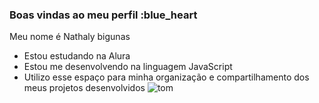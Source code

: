 ### Boas vindas ao meu perfil :blue_heart
Meu nome é Nathaly bigunas
- Estou estudando na Alura
- Estou me desenvolvendo na linguagem JavaScript
- Utilizo esse espaço para minha organização e
compartilhamento dos meus projetos desenvolvidos
  ![tom](https://media.tenor.com/FZvUk55ftF4AAAAM/tom-and-jerry.gif)
